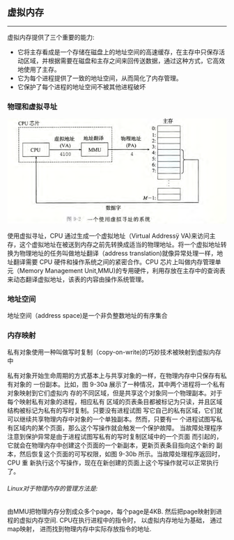 ## 虚拟内存

---

虚拟内存提供了三个重要的能力:

* 它将主存看成是一个存储在磁盘上的地址空间的高速缓存，在主存中只保存活动区域，并根据需要在磁盘和主存之间来回传送数据，通过这种方式，它高效地使用了主存。
* 它为每个进程提供了一致的地址空间，从而简化了内存管理。
* 它保护了每个进程的地址空间不被其他进程破坏

### 物理和虚拟寻址

![image-20200613154349514](img/虚拟寻址操作系统.png)

使用虚拟寻址，CPU 通过生成一个虚拟地址（Virtual Addressÿ VA)来访问主存，这个虚拟地址在被送到内存之前先转换成适当的物理地址。将一个虚拟地址转换为物理地址的任务叫做地址翻译（address translation)就像异常处理一样，地址翻译需要 CPU 硬件和操作系统之间的紧密合作。CPU 芯片上叫做内存管理单元（Memory Management Unit,MMU)的专用硬件，利用存放在主存中的查询表来动态翻译虚拟地址，该表的内容由操作系统管理。

### 地址空间

地址空间（address space)是一个非负整数地址的有序集合



### 内存映射 



私有对象使用一种叫做写时复制（copy-on-write)的巧妙技术被映射到虚拟内存中

私有对象开始生命周期的方式基本上与共享对象的一样，在物理内存中只保存有私有对象的
一份副本。比如，图 9-30a 展示了一种情况，其中两个进程将一个私有对象映射到它们虚拟内
存的不同区域，但是共享这个对象同一个物理副本。对于每个映射私有对象的进程，相应私有
区域的页表条目都被标记为只读，并且区域结构被标记为私有的写时复制。只要没有进程试图
写它自己的私有区域，它们就可以继续共享物理内存中对象的一个单独副本。然而，只要有一
个进程试图写私有区域内的某个页面，那么这个写操作就会触发一个保护故障。
当故障处理程序注意到保护异常是由于进程试图写私有的写时复制区域中的一个页面
而引起的，它就会在物理内存中创建这个页面的一个新副本，更新页表条目指向这个新的
副本，然后恢复这个页面的可写权限，如图 9-30b 所示。当故障处理程序返回时，CPU 重
新执行这个写操作，现在在新创建的页面上这个写操作就可以正常执行了。





###### Linux对于物理内存的管理方法是:

由MMU把物理内存分割成众多个page，每个page是4KB. 然后把page映射到进程的虚拟内存空间. CPU在执行进程中的指令时， 以虚拟内存地址为基础， 通过map映射， 进而找到物理内存中实际存放指令的地址.

